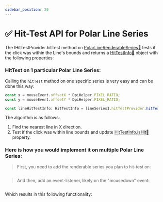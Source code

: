 ```yaml
---
sidebar_position: 20
---
```


# ✅ Hit-Test API for Polar Line Series 

The IHitTestProvider.hitTest method on [PolarLineRenderableSeries:blue_book:](https://www.scichart.com/documentation/js/v4/typedoc/classes/polarlinerenderableseries.html) tests if the click was within the Line's bounds and returns a [HitTestInfo:blue_book:](https://www.scichart.com/documentation/js/v4/typedoc/classes/hittestinfo.html) object with the following properties:

### HitTest on 1 particular Polar Line Series:

Calling the `hitTest` method on one specific series is very easy and can be done this way:

```ts {4} showLineNumbers
const x = mouseEvent.offsetX * DpiHelper.PIXEL_RATIO;
const y = mouseEvent.offsetY * DpiHelper.PIXEL_RATIO;

const lineHitTestInfo: HitTestInfo = lineSeries1.hitTestProvider.hitTest(x, y);
```

The algorithm is as follows:

1. Find the nearest line in X direction.
2. Test if the click was within line bounds and update [HitTestInfo.isHit:blue_book:](https://www.scichart.com/documentation/js/v4/typedoc/classes/hittestinfo.html#isHit) property.


### Here is how you would implement it on multiple Polar Line Series:

> First, you need to add the renderable series you plan to hit-test on:

```ts {2,11}showLineNumbers file=./Basic/demo.ts start=#region_A_start end=#region_A_end
```

> And then, add an event-listener, likely on the "mousedown" event:

```ts {29,37,43} showLineNumbers file=./Basic/demo.ts start=#region_B_start end=#region_B_end
```

Which results in this following functionality:

<LiveDocSnippet name="./Basic/demo" />